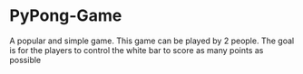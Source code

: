 # PyPong-Game
A popular and simple game. This game can be played by 2 people. The goal is for the players to control the white bar to score as many points as possible
